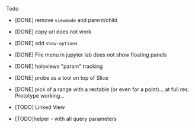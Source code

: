 

Todo
- [DONE] remove `viewmode` and parent/child
- [DONE] copy url does not work
- [DONE] add `show-options`
- [DONE] File menu in  jupyter lab does not show floating panels
- [DONE] holoviews "param" tracking
- [DONE] probe as a tool on top of Slice
- [DONE] pick of a range with a rectable (or even for a point)... at full res. Prototype working...

- [TODO] Linked View
- [TODO]helper - with all query parameters


